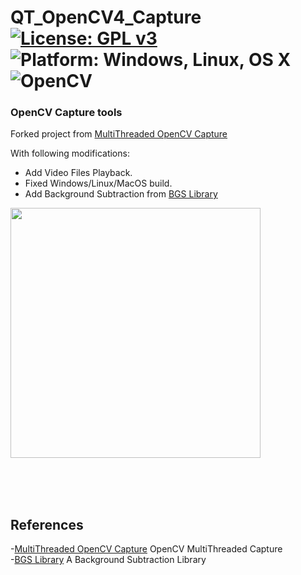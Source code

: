 # QT_OpenCV4_Capture [![License: GPL v3](https://img.shields.io/badge/License-GPLv3-blue.svg)](https://www.gnu.org/licenses/gpl-3.0) ![Platform: Windows, Linux, OS X](https://img.shields.io/badge/Platform-Windows%2C%20Linux%2C%20OS%20X-blue.svg) ![OpenCV](https://img.shields.io/badge/OpenCV-4.x-blue.svg) <br>
### OpenCV Capture tools

Forked project from [MultiThreaded OpenCV Capture](https://code.google.com/archive/p/qt-opencv-multithreaded/wikis/Documentation.wiki) <br>

With following modifications: <br>
  - Add Video Files Playback. <br>
  - Fixed Windows/Linux/MacOS build. <br>
  - Add Background Subtraction from [BGS Library](https://github.com/andrewssobral/bgslibrary) <br>
  
  
<img src="pic/QT_OpenCV4_Capture.gif" width=400><br>


<br>
<br>
<br>

## References <br>
  -[MultiThreaded OpenCV Capture](https://code.google.com/archive/p/qt-opencv-multithreaded/wikis/Documentation.wiki) OpenCV MultiThreaded Capture<br>
  -[BGS Library](https://github.com/andrewssobral/bgslibrary) A Background Subtraction Library<br>
 
